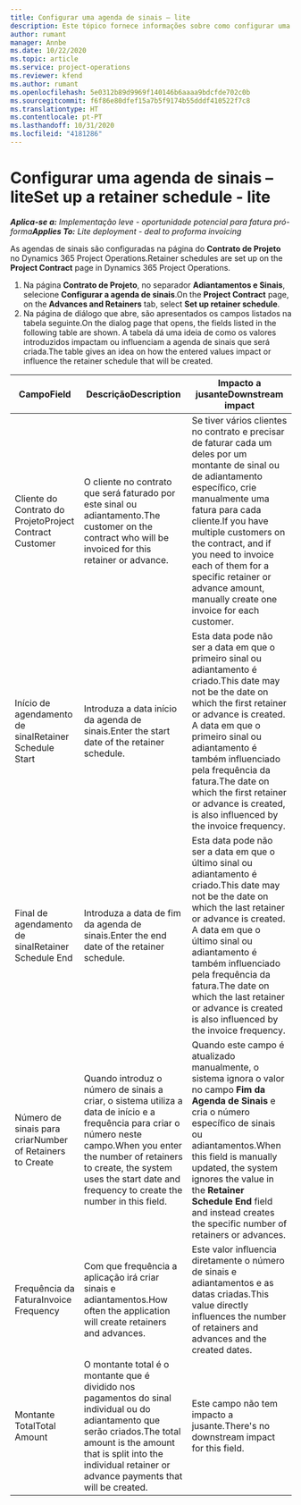 ```yaml
---
title: Configurar uma agenda de sinais – lite
description: Este tópico fornece informações sobre como configurar uma agenda de sinais no Project Operations.
author: rumant
manager: Annbe
ms.date: 10/22/2020
ms.topic: article
ms.service: project-operations
ms.reviewer: kfend
ms.author: rumant
ms.openlocfilehash: 5e0312b89d9969f140146b6aaaa9bdcfde702c0b
ms.sourcegitcommit: f6f86e80dfef15a7b5f9174b55dddf410522f7c8
ms.translationtype: HT
ms.contentlocale: pt-PT
ms.lasthandoff: 10/31/2020
ms.locfileid: "4181286"
---
```

# <a name="set-up-a-retainer-schedule---lite"></a><span data-ttu-id="99763-103">Configurar uma agenda de sinais – lite</span><span class="sxs-lookup"><span data-stu-id="99763-103">Set up a retainer schedule - lite</span></span>

<span data-ttu-id="99763-104">_**Aplica-se a:** Implementação leve - oportunidade potencial para fatura pró-forma_</span><span class="sxs-lookup"><span data-stu-id="99763-104">_**Applies To:** Lite deployment - deal to proforma invoicing_</span></span>

<span data-ttu-id="99763-105">As agendas de sinais são configuradas na página do **Contrato de Projeto** no Dynamics 365 Project Operations.</span><span class="sxs-lookup"><span data-stu-id="99763-105">Retainer schedules are set up on the **Project Contract** page in Dynamics 365 Project Operations.</span></span>

1. <span data-ttu-id="99763-106">Na página **Contrato de Projeto**, no separador **Adiantamentos e Sinais**, selecione **Configurar a agenda de sinais**.</span><span class="sxs-lookup"><span data-stu-id="99763-106">On the **Project Contract** page, on the **Advances and Retainers** tab, select **Set up retainer schedule**.</span></span>
2. <span data-ttu-id="99763-107">Na página de diálogo que abre, são apresentados os campos listados na tabela seguinte.</span><span class="sxs-lookup"><span data-stu-id="99763-107">On the dialog page that opens, the fields listed in the following table are shown.</span></span> <span data-ttu-id="99763-108">A tabela dá uma ideia de como os valores introduzidos impactam ou influenciam a agenda de sinais que será criada.</span><span class="sxs-lookup"><span data-stu-id="99763-108">The table gives an idea on how the entered values impact or influence the retainer schedule that will be created.</span></span>

| <span data-ttu-id="99763-109">Campo</span><span class="sxs-lookup"><span data-stu-id="99763-109">Field</span></span> | <span data-ttu-id="99763-110">Descrição</span><span class="sxs-lookup"><span data-stu-id="99763-110">Description</span></span> | <span data-ttu-id="99763-111">Impacto a jusante</span><span class="sxs-lookup"><span data-stu-id="99763-111">Downstream impact</span></span> |
| --- | --- | --- |
| <span data-ttu-id="99763-112">Cliente do Contrato do Projeto</span><span class="sxs-lookup"><span data-stu-id="99763-112">Project Contract Customer</span></span> | <span data-ttu-id="99763-113">O cliente no contrato que será faturado por este sinal ou adiantamento.</span><span class="sxs-lookup"><span data-stu-id="99763-113">The customer on the contract who will be invoiced for this retainer or advance.</span></span> | <span data-ttu-id="99763-114">Se tiver vários clientes no contrato e precisar de faturar cada um deles por um montante de sinal ou de adiantamento específico, crie manualmente uma fatura para cada cliente.</span><span class="sxs-lookup"><span data-stu-id="99763-114">If you have multiple customers on the contract, and if you need to invoice each of them for a specific retainer or advance amount, manually create one invoice for each customer.</span></span> |
| <span data-ttu-id="99763-115">Início de agendamento de sinal</span><span class="sxs-lookup"><span data-stu-id="99763-115">Retainer Schedule Start</span></span> | <span data-ttu-id="99763-116">Introduza a data início da agenda de sinais.</span><span class="sxs-lookup"><span data-stu-id="99763-116">Enter the start date of the retainer schedule.</span></span> | <span data-ttu-id="99763-117">Esta data pode não ser a data em que o primeiro sinal ou adiantamento é criado.</span><span class="sxs-lookup"><span data-stu-id="99763-117">This date may not be the date on which the first retainer or advance is created.</span></span> <span data-ttu-id="99763-118">A data em que o primeiro sinal ou adiantamento é também influenciado pela frequência da fatura.</span><span class="sxs-lookup"><span data-stu-id="99763-118">The date on which the first retainer or advance is created, is also influenced by the invoice frequency.</span></span> |
| <span data-ttu-id="99763-119">Final de agendamento de sinal</span><span class="sxs-lookup"><span data-stu-id="99763-119">Retainer Schedule End</span></span> | <span data-ttu-id="99763-120">Introduza a data de fim da agenda de sinais.</span><span class="sxs-lookup"><span data-stu-id="99763-120">Enter the end date of the retainer schedule.</span></span> | <span data-ttu-id="99763-121">Esta data pode não ser a data em que o último sinal ou adiantamento é criado.</span><span class="sxs-lookup"><span data-stu-id="99763-121">This date may not be the date on which the last retainer or advance is created.</span></span> <span data-ttu-id="99763-122">A data em que o último sinal ou adiantamento é também influenciado pela frequência da fatura.</span><span class="sxs-lookup"><span data-stu-id="99763-122">The date on which the last retainer or advance is created is also influenced by the invoice frequency.</span></span> |
| <span data-ttu-id="99763-123">Número de sinais para criar</span><span class="sxs-lookup"><span data-stu-id="99763-123">Number of Retainers to Create</span></span> | <span data-ttu-id="99763-124">Quando introduz o número de sinais a criar, o sistema utiliza a data de início e a frequência para criar o número neste campo.</span><span class="sxs-lookup"><span data-stu-id="99763-124">When you enter the number of retainers to create, the system uses the start date and frequency to create the number in this field.</span></span> | <span data-ttu-id="99763-125">Quando este campo é atualizado manualmente, o sistema ignora o valor no campo **Fim da Agenda de Sinais** e cria o número específico de sinais ou adiantamentos.</span><span class="sxs-lookup"><span data-stu-id="99763-125">When this field is manually updated, the system ignores the value in the **Retainer Schedule End** field and instead creates the specific number of retainers or advances.</span></span> |
| <span data-ttu-id="99763-126">Frequência da Fatura</span><span class="sxs-lookup"><span data-stu-id="99763-126">Invoice Frequency</span></span> | <span data-ttu-id="99763-127">Com que frequência a aplicação irá criar sinais e adiantamentos.</span><span class="sxs-lookup"><span data-stu-id="99763-127">How often the application will create retainers and advances.</span></span> | <span data-ttu-id="99763-128">Este valor influencia diretamente o número de sinais e adiantamentos e as datas criadas.</span><span class="sxs-lookup"><span data-stu-id="99763-128">This value directly influences the number of retainers and advances and the created dates.</span></span> |
| <span data-ttu-id="99763-129">Montante Total</span><span class="sxs-lookup"><span data-stu-id="99763-129">Total Amount</span></span> | <span data-ttu-id="99763-130">O montante total é o montante que é dividido nos pagamentos do sinal individual ou do adiantamento que serão criados.</span><span class="sxs-lookup"><span data-stu-id="99763-130">The total amount is the amount that is split into the individual retainer or advance payments that will be created.</span></span> | <span data-ttu-id="99763-131">Este campo não tem impacto a jusante.</span><span class="sxs-lookup"><span data-stu-id="99763-131">There's no downstream impact for this field.</span></span> |
